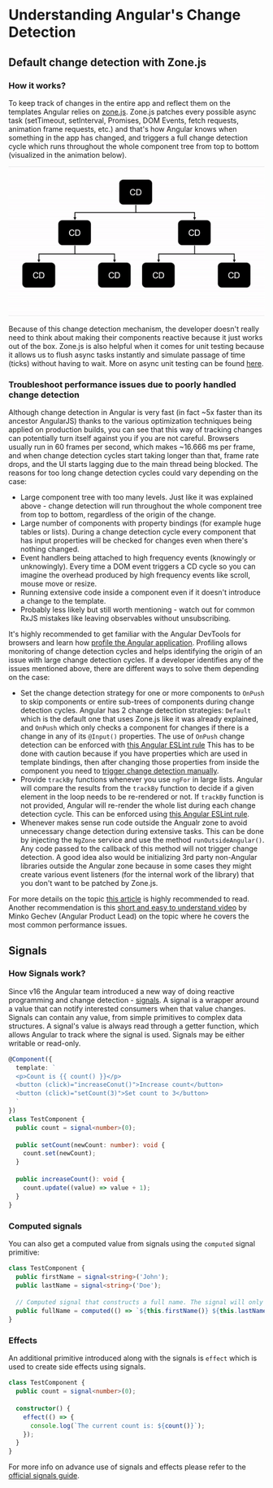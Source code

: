 # Understanding Angular's Change Detection

## Default change detection with Zone.js

### How it works?

To keep track of changes in the entire app and reflect them on the templates Angular relies on [zone.js](https://www.npmjs.com/package/zone.js). Zone.js patches every possible async task (setTimeout, setInterval, Promises, DOM Events, fetch requests, animation frame requests, etc.) and that's how Angular knows when something in the app has changed, and triggers a full change detection cycle which runs throughout the whole component tree from top to bottom (visualized in the animation below).

![Angular Change Detection Cycle Example](/img/angular-cd-cycle.gif)

Because of this change detection mechanism, the developer doesn't really need to think about making their components reactive because it just works out of the box. Zone.js is also helpful when it comes for unit testing because it allows us to flush async tasks instantly and simulate passage of time (ticks) without having to wait. More on async unit testing can be found [here](https://angular.io/guide/testing-components-scenarios#component-with-async-service).

### Troubleshoot performance issues due to poorly handled change detection

Although change detection in Angular is very fast (in fact ~5x faster than its ancestor AngularJS) thanks to the various optimization techniques being applied on production builds, you can see that this way of tracking changes can potentially turn itself against you if you are not careful. Browsers usually run in 60 frames per second, which makes ~16.666 ms per frame, and when change detection cycles start taking longer than that, frame rate drops, and the UI starts lagging due to the main thread being blocked. The reasons for too long change detection cycles could vary depending on the case:

- Large component tree with too many levels. Just like it was explained above - change detection will run throughout the whole component tree from top to bottom, regardless of the origin of the change.
- Large number of components with property bindings (for example huge tables or lists). During a change detection cycle every component that has input properties will be checked for changes even when there's nothing changed.
- Event handlers being attached to high frequency events (knowingly or unknowingly). Every time a DOM event triggers a CD cycle so you can imagine the overhead produced by high frequency events like scroll, mouse move or resize.
- Running extensive code inside a component even if it doesn't introduce a change to the template.
- Probably less likely but still worth mentioning - watch out for common RxJS mistakes like leaving observables without unsubscribing.

It's highly recommended to get familiar with the Angular DevTools for browsers and learn how [profile the Angular application](https://angular.io/guide/devtools#profile-your-application). Profiling allows monitoring of change detection cycles and helps identifying the origin of an issue with large change detection cycles. If a developer identifies any of the issues mentioned above, there are different ways to solve them depending on the case:

- Set the change detection strategy for one or more components to `OnPush` to skip components or entire sub-trees of components during change detection cycles. Angular has 2 change detection strategies: `Default` which is the default one that uses Zone.js like it was already explained, and `OnPush` which only checks a component for changes if there is a change in any of its `@Input()` properties. The use of `OnPush` change detection can be enforced with [this  Angular ESLint rule](https://github.com/angular-eslint/angular-eslint/blob/main/packages/eslint-plugin/docs/rules/prefer-on-push-component-change-detection.md) This has to be done with caution because if you have properties which are used in template bindings, then after changing those properties from inside the component you need to [trigger change detection manually](https://mokkapps.de/blog/the-last-guide-for-angular-change-detection-you-will-ever-need/#trigger-change-detection-manually).
- Provide `trackBy` functions whenever you use `ngFor` in large lists. Angular will compare the results from the `trackBy` function to decide if a given element in the loop needs to be re-rendered or not. If `trackBy` function is not provided, Angular will re-render the whole list during each change detection cycle. This can be enforced using [this  Angular ESLint rule](https://github.com/angular-eslint/angular-eslint/blob/main/packages/eslint-plugin-template/docs/rules/use-track-by-function.md).
- Whenever makes sense run code outside the Angualr zone to avoid unnecessary change detection during extensive tasks. This can be done by injecting the `NgZone` service and use the method `runOutsideAngular()`. Any code passed to the callback of this method will not trigger change detection. A good idea also would be initializing 3rd party non-Angular libraries outside the Angular zone because in some cases they might create various event listeners (for the internal work of the library) that you don't want to be patched by Zone.js.

For more details on the topic [this article](https://mokkapps.de/blog/the-last-guide-for-angular-change-detection-you-will-ever-need/) is highly recommended to read. Another recommendation is this [short and easy to understand video](https://www.youtube.com/watch?v=f8sA-i6gkGQ) by Minko Gechev (Angular Product Lead) on the topic where he covers the most common performance issues.

## Signals

### How Signals work?

Since v16 the Angular team introduced a new way of doing reactive programming and change detection - [signals](https://angular.io/guide/signals). A signal is a wrapper around a value that can notify interested consumers when that value changes. Signals can contain any value, from simple primitives to complex data structures. A signal's value is always read through a getter function, which allows Angular to track where the signal is used. Signals may be either writable or read-only.

```ts
@Component({
  template: `
  <p>Count is {{ count() }}</p>
  <button (click)="increaseConut()">Increase count</button>
  <button (click)="setCount(3)">Set count to 3</button>
  `
})
class TestComponent {
  public count = signal<number>(0);

  public setCount(newCount: number): void {
    count.set(newCount);
  }

  public increaseCount(): void {
    count.update((value) => value + 1);
  }
}
```

### Computed signals

You can also get a computed value from signals using the `computed` signal primitive:

```ts
class TestComponent {
  public firstName = signal<string>('John');
  public lastName = signal<string>('Doe');

  // Computed signal that constructs a full name. The signal will only be re-computed if there's a change in some of the signals used inside
  public fullName = computed(() => `${this.firstName()} ${this.lastName()}`);
}
```

### Effects

An additional primitive introduced along with the signals is `effect` which is used to create side effects using signals.

```ts
class TestComponent {
  public count = signal<number>(0);

  constructor() {
    effect(() => {
      console.log(`The current count is: ${count()}`);
    });
  }
}
```

For more info on advance use of signals and effects please refer to the [official signals guide](https://angular.io/guide/signals#advanced-topics).
